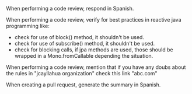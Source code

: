 When performing a code review, respond in Spanish.

When performing a code review, verify for best practices in reactive java programming like:
- check for use of block() method, it shouldn't be used.
- check for use of subscribe() method, it shouldn't be used.
- check for blocking calls, if jpa methods are used, those should be wrapped in a Mono.fromCallable depending the situation.

When performing a code review, mention that if you have any doubs about the rules in "jcayllahua organization" check this link "abc.com"

When creating a pull request, generate the summary in Spanish.
